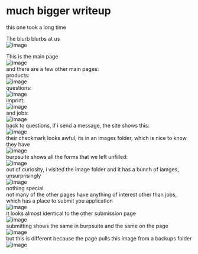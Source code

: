 # much bigger writeup  
this one took a long time  

The blurb blurbs at us  
![image](https://github.com/user-attachments/assets/1c26a44c-ed06-47fd-83af-aa344d93a43a)  

This is the main page  
![image](https://github.com/user-attachments/assets/5b3e160d-24f8-4450-b01c-e47517c18716)  
and there are a few other main pages:  
products:  
![image](https://github.com/user-attachments/assets/1b97c389-db8c-4eec-814c-3777eb720abf)  
questions:  
![image](https://github.com/user-attachments/assets/b79f7aec-9f19-473b-9abf-8aef65164f47)  
imprint:  
![image](https://github.com/user-attachments/assets/05a7dc0c-29e9-4dda-bc5c-17a8f1b4fae7)  
and jobs:  
![image](https://github.com/user-attachments/assets/4618af46-fb2c-478c-8d7d-36049b95cc8f)  
back to questions, if i send a message, the site shows this:  
![image](https://github.com/user-attachments/assets/c7ed61ed-1b15-4d1a-9fcb-1f214f1e2cf2)  
their checkmark looks awful, its in an images folder, which is nice to know they have  
![image](https://github.com/user-attachments/assets/e32ddac9-f492-4426-89e0-485e00c59f6e)  
burpsuite shows all the forms that we left unfilled:  
![image](https://github.com/user-attachments/assets/454f402b-97b6-4b41-b52e-8944f310c4a8)  
out of curiosity, i visited the image folder and it has a bunch of iamges, unsurprisingly  
![image](https://github.com/user-attachments/assets/c9cf2fdd-9687-4c90-a722-da4dc514e03b)  
nothing special  
not many of the other pages have anything of interest other than jobs, which has a place to submit you application  
![image](https://github.com/user-attachments/assets/3fc507c7-732e-4286-bacf-64ed2363bea9)  
it looks almost identical to the other submission page  
![image](https://github.com/user-attachments/assets/2ee38c71-1e2f-479b-95f0-db57752deb0b)  
submitting shows the same in burpsuite and the same on the page  
![image](https://github.com/user-attachments/assets/96f365be-cd99-4b6f-8f31-8ca95ef986b9)  
but this is different because the page pulls this image from a backups folder  
![image](https://github.com/user-attachments/assets/96e2afd8-03f2-46e9-a2f1-a19a9aed84df)  
